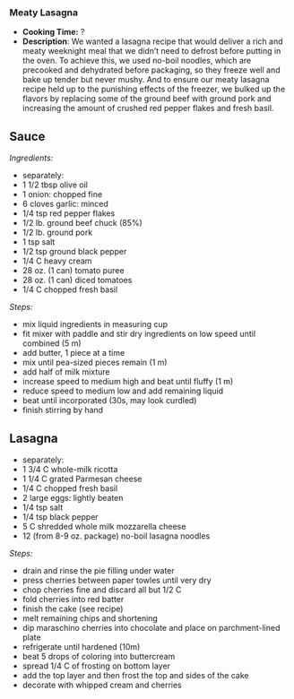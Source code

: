 ### Meaty Lasagna
* **Cooking Time:** ?
* **Description**: 
 We wanted a lasagna recipe that would deliver a rich and meaty weeknight meal that we didn’t need to defrost before putting in the oven. To achieve this, we used no-boil noodles, which are precooked and dehydrated before packaging, so they freeze well and bake up tender but never mushy. And to ensure our meaty lasagna recipe held up to the punishing effects of the freezer, we bulked up the flavors by replacing some of the ground beef with ground pork and increasing the amount of crushed red pepper flakes and fresh basil.

Sauce
-----
*Ingredients:*
* separately: 
 * 1 1/2 tbsp olive oil
 * 1 onion: chopped fine
 * 6 cloves garlic: minced
 * 1/4 tsp red pepper flakes
 * 1/2 lb. ground beef chuck (85%)
 * 1/2 lb. ground pork
 * 1 tsp salt
 * 1/2 tsp ground black pepper
 * 1/4 C heavy cream
 * 28 oz. (1 can) tomato puree
 * 28 oz. (1 can) diced tomatoes
 * 1/4 C chopped fresh basil

*Steps:*
* mix liquid ingredients in measuring cup
* fit mixer with paddle and stir dry ingredients on low speed until combined (5 m)
* add butter, 1 piece at a time
* mix until pea-sized pieces remain (1 m)
* add half of milk mixture
* increase speed to medium high and beat until fluffy (1 m)
* reduce speed to medium low and add remaining liquid
* beat until incorporated (30s, may look curdled)
* finish stirring by hand

Lasagna
-----
* separately: 
 * 1 3/4 C whole-milk ricotta
 * 1 1/4 C grated Parmesan cheese
 * 1/4 C chopped fresh basil
 * 2 large eggs: lightly beaten
 * 1/4 tsp salt
 * 1/4 tsp black pepper
 * 5 C shredded whole milk mozzarella cheese
 * 12 (from 8-9 oz. package) no-boil lasagna noodles

*Steps:*
* drain and rinse the pie filling under water
* press cherries between paper towles until very dry
* chop cherries fine and discard all but 1/2 C
* fold cherries into red batter
* finish the cake (see recipe)
* melt remaining chips and shortening
* dip maraschino cherries into chocolate and place on parchment-lined plate
* refrigerate until hardened (10m)
* beat 5 drops of coloring into buttercream
* spread 1/4 C of frosting on bottom layer
* add the top layer and then frost the top and sides of the cake
* decorate with whipped cream and cherries


